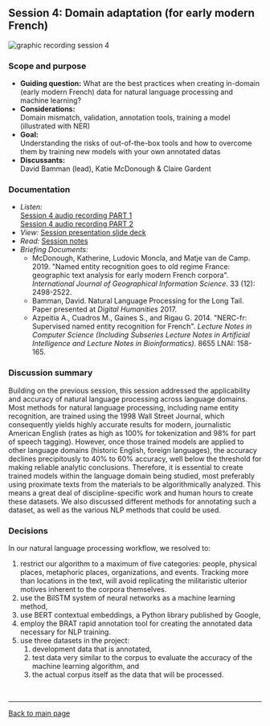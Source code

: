 ## Session 4: Domain adaptation (for early modern French)
![graphic recording session 4](../images/graphic-recording-session4.png)

### Scope and purpose
- **Guiding question:**
  What are the best practices when creating in-domain (early modern French) data for natural language processing and machine learning?  
- **Considerations:**  
  Domain mismatch, validation, annotation tools, training a model (illustrated with NER)  
- **Goal:** 	
  Understanding the risks of out-of-the-box tools and how to overcome them by training new models with your own annotated datas  
- **Discussants:**  
  David Bamman (lead), Katie McDonough & Claire Gardent  


### Documentation  
- *Listen:*<br/>
    [Session 4 audio recording PART 1](../audio/session4-1of2.MP3?raw=true)<br/>
    [Session 4 audio recording PART 2](../audio/session4-2of2.MP3?raw=true)<br/>
-    *View:* [Session presentation slide deck](../pdfs/Session%204_nlp.pdf)  
-    *Read:* [Session notes](https://docs.google.com/document/d/196V79SznVOMz-1G63dCI5LCIg0iVKNmMWCP2aSaxHw0/edit?usp=sharing)
- *Briefing Documents:*
  - McDonough, Katherine, Ludovic Moncla, and Matje van de Camp. 2019. "Named entity recognition goes to old regime France: geographic text analysis for early modern French corpora". <em>International Journal of Geographical Information Science.</em> 33 (12): 2498-2522. 
  - Bamman, David. Natural Language Processing for the Long Tail. Paper presented at <em>Digital Humanities</em> 2017.
  - Azpeitia A., Cuadros M., Gaines S., and Rigau G. 2014. "NERC-fr: Supervised named entity recognition for French". <em>Lecture Notes in Computer Science (Including Subseries Lecture Notes in Artificial Intelligence and Lecture Notes in Bioinformatics). </em> 8655 LNAI: 158-165.

### Discussion summary
Building on the previous session, this session addressed the applicability and accuracy of natural language processing across language domains. Most methods for natural language processing, including name entity recognition, are trained using the 1998 Wall Street Journal, which consequently yields highly accurate results for modern, journalistic American English (rates as high as 100% for tokenization and 98% for part of speech tagging). However, once those trained models are applied to other language domains (historic English, foreign languages), the accuracy declines precipitously to 40% to 60% accuracy, well below the threshold for making reliable analytic conclusions.
Therefore, it is essential to create trained models within the language domain being studied, most preferably using proximate texts from the materials to be algorithmically analyzed. This means a great deal of discipline-specific work and human hours to create these datasets.
We also discussed different methods for annotating such a dataset, as well as the various NLP methods that could be used.


### Decisions
In our natural language processing workflow, we resolved to:
1. restrict our algorithm to a maximum of five categories: people, physical places, metaphoric places, organizations, and events. Tracking more than locations in the text, will avoid replicating the militaristic ulterior motives inherent to the corpora themselves.
1. use the BilSTM system of neural networks as a machine learning method,
2. use BERT contextual embeddings, a Python library published by Google,
3. employ the BRAT rapid annotation tool for creating the annotated data necessary for NLP training.
5. use three datasets in the project:
    1. development data that is annotated,
    2. test data very similar to the corpus to evaluate the accuracy of the machine learning algorithm, and
    3. the actual corpus itself as the data that will be processed.


&nbsp;

------------------------------

[Back to main page](/empire/)
